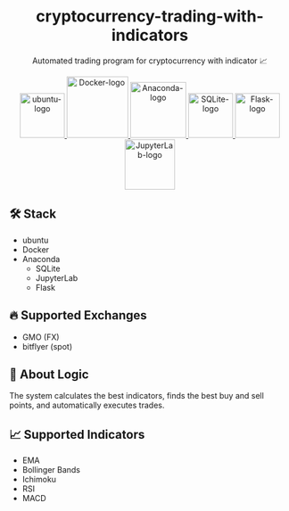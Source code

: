 <div align="center">

# cryptocurrency-trading-with-indicators

Automated trading program for cryptocurrency with indicator :chart_with_upwards_trend:

<a href="https://ubuntu.com/" target="_blank">
  <img width="80" alt="ubuntu-logo" src="https://user-images.githubusercontent.com/42294938/136695374-bf08e2da-217f-4a5e-ad75-f97b58d01fa6.png" />
</a>

<a href="https://www.docker.com/" target="_blank">
  <img width="110" alt="Docker-logo" src="https://user-images.githubusercontent.com/42294938/136694984-5897ffef-afef-49fb-95a1-3a1fe376cbe3.png" />
</a>
<a href="https://www.anaconda.com/" target="_blank">
  <img width="100" alt="Anaconda-logo" src="https://user-images.githubusercontent.com/42294938/136695102-ff45bc3c-98ff-4a7d-ba84-d1f4cb1bb30e.png" />
</a>

<a href="https://www.sqlite.org/" target="_blank">
  <img width="80" alt="SQLite-logo" src="https://user-images.githubusercontent.com/42294938/136695010-20f34bbd-5564-4413-bc86-604681f877cc.png" />
</a>

<a href="https://flask.palletsprojects.com/" target="_blank">
  <img width="80" alt="Flask-logo" src="https://user-images.githubusercontent.com/42294938/136695182-54a05267-3f7b-43af-b229-e745f86a301b.png">
</a>

<a href="https://jupyterlab.readthedocs.io/" target="_blank">
  <img width="90" alt="JupyterLab-logo" src="https://user-images.githubusercontent.com/42294938/136695067-c278fdd9-f3fa-49fd-a981-2bbccc3e9293.png" />
</a>

</div>

## :hammer_and_wrench: Stack

- ubuntu
- Docker
- Anaconda
  - SQLite
  - JupyterLab
  - Flask

## :fire: Supported Exchanges

- GMO (FX)
- bitflyer (spot)

## :star2: About Logic

The system calculates the best indicators, finds the best buy and sell points, and automatically executes trades.

## :chart_with_upwards_trend: Supported Indicators

- EMA
- Bollinger Bands
- Ichimoku
- RSI
- MACD
